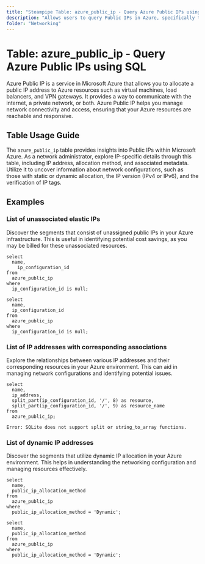 ```yaml
---
title: "Steampipe Table: azure_public_ip - Query Azure Public IPs using SQL"
description: "Allows users to query Public IPs in Azure, specifically the allocated IP address, providing insights into IP configurations and potential network anomalies."
folder: "Networking"
---
```


# Table: azure_public_ip - Query Azure Public IPs using SQL

Azure Public IP is a service in Microsoft Azure that allows you to allocate a public IP address to Azure resources such as virtual machines, load balancers, and VPN gateways. It provides a way to communicate with the internet, a private network, or both. Azure Public IP helps you manage network connectivity and access, ensuring that your Azure resources are reachable and responsive.

## Table Usage Guide

The `azure_public_ip` table provides insights into Public IPs within Microsoft Azure. As a network administrator, explore IP-specific details through this table, including IP address, allocation method, and associated metadata. Utilize it to uncover information about network configurations, such as those with static or dynamic allocation, the IP version (IPv4 or IPv6), and the verification of IP tags.

## Examples

### List of unassociated elastic IPs
Discover the segments that consist of unassigned public IPs in your Azure infrastructure. This is useful in identifying potential cost savings, as you may be billed for these unassociated resources.

```sql+postgres
select
  name,
	ip_configuration_id
from
  azure_public_ip
where
  ip_configuration_id is null;
```

```sql+sqlite
select
  name,
  ip_configuration_id
from
  azure_public_ip
where
  ip_configuration_id is null;
```

### List of IP addresses with corresponding associations
Explore the relationships between various IP addresses and their corresponding resources in your Azure environment. This can aid in managing network configurations and identifying potential issues.

```sql+postgres
select
  name,
  ip_address,
  split_part(ip_configuration_id, '/', 8) as resource,
  split_part(ip_configuration_id, '/', 9) as resource_name
from
  azure_public_ip;
```

```sql+sqlite
Error: SQLite does not support split or string_to_array functions.
```

### List of dynamic IP addresses
Discover the segments that utilize dynamic IP allocation in your Azure environment. This helps in understanding the networking configuration and managing resources effectively.

```sql+postgres
select
  name,
  public_ip_allocation_method
from
  azure_public_ip
where
  public_ip_allocation_method = 'Dynamic';
```

```sql+sqlite
select
  name,
  public_ip_allocation_method
from
  azure_public_ip
where
  public_ip_allocation_method = 'Dynamic';
```